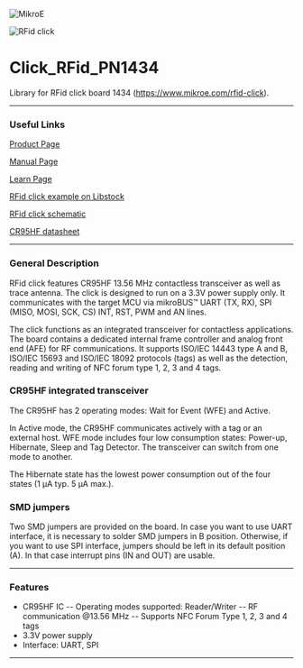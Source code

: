 ![MikroE](http://www.mikroe.com/img/designs/beta/logo_small.png)

![RFid click](https://libstock.mikroe.com/img/projects/21707/739/1373377053_rfid-cli_thumb.jpg)

# Click_RFid_PN1434
Library for RFid click board 1434 (https://www.mikroe.com/rfid-click).

---
### Useful Links

[Product Page](https://www.mikroe.com/rfid-click)

[Manual Page](https://www.mikroe.com/rfid-click#idTabFSCHT765)

[Learn Page](http://learn.mikroe.com/what-is-rfid/)

[RFid click example on Libstock](https://libstock.mikroe.com/projects/view/739/rfid-click-example)

[RFid click schematic](https://download.mikroe.com/documents/add-on-boards/click/rfid/rfid-click-schematic-v103.pdf)

[CR95HF datasheet](https://download.mikroe.com/documents/datasheets/cr95hf-datasheet.pdf)

---
### General Description

RFid click features CR95HF 13.56 MHz contactless transceiver as well as trace antenna. The click is designed to run on a 3.3V power supply only. It communicates with the target MCU via mikroBUS™ UART (TX, RX), SPI (MISO, MOSI, SCK, CS) INT, RST, PWM and AN lines.

The click functions as an integrated transceiver for contactless applications. The board contains a dedicated internal frame controller and analog front end (AFE) for RF communications. It supports ISO/IEC 14443 type A and B, ISO/IEC 15693 and ISO/IEC 18092 protocols (tags) as well as the detection, reading and writing of NFC forum type 1, 2, 3 and 4 tags.

### CR95HF integrated transceiver
The CR95HF has 2 operating modes: Wait for Event (WFE) and Active.

In Active mode, the CR95HF communicates actively with a tag or an external host. WFE mode includes four low consumption states: Power-up, Hibernate, Sleep and Tag Detector. The transceiver can switch from one mode to another.

The Hibernate state has the lowest power consumption out of the four states (1 µA typ. 5 µA max.).

### SMD jumpers
Two SMD jumpers are provided on the board. In case you want to use UART interface, it is necessary to solder SMD jumpers in B position. Otherwise, if you want to use SPI interface, jumpers should be left in its default position (A). In that case interrupt pins (IN and OUT) are usable.

---
### Features
- CR95HF IC
-- Operating modes supported: Reader/Writer
-- RF communication @13.56 MHz
-- Supports NFC Forum Type 1, 2, 3 and 4 tags
- 3.3V power supply
- Interface: UART, SPI

---